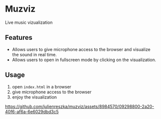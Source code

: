 # Muzviz

Live music vizualization

## Features

- Allows users to give microphone access to the browser and visualize the sound in real time.
- Allows users to open in fullscreen mode by clicking on the visualization.

## Usage

1. open `index.html` in a browser
2. give microphone access to the browser
3. enjoy the visualization



https://github.com/julienreszka/muzviz/assets/8984570/09298800-2a20-40f6-af6a-6e6029dbd3c5

